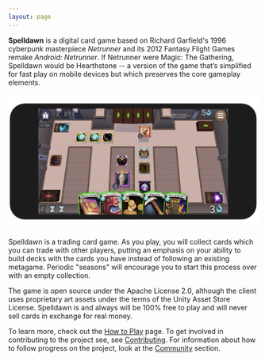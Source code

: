 ```yaml
---
layout: page
---
```


**Spelldawn** is a digital card game based on Richard Garfield's 1996 cyberpunk masterpiece _Netrunner_ and its 2012 Fantasy Flight Games remake _Android: Netrunner_. If Netrunner were Magic: The Gathering, Spelldawn would be Hearthstone -- a version of the game that’s simplified for fast play on mobile devices but which preserves the core gameplay elements.

![Screenshot of a game in progress](/assets/images/sampleGame.png)

Spelldawn is a trading card game. As you play, you will collect cards which you can trade with other players, putting an emphasis on your ability to build decks with the cards you have instead of following an existing metagame. Periodic "seasons" will encourage you to start this process over with an empty collection.

The game is open source under the Apache License 2.0, although the client uses
proprietary art assets under the terms of the Unity Asset Store License.
Spelldawn is and always will be 100% free to play and will never sell cards in exchange for
real money.

To learn more, check out the [How to Play](/pages/how_to_play.html) page. To get involved in contributing to the project see, see [Contributing](/pages/contributing.html). For information about how to follow progress on the project, look at the [Community](/pages/community.html) section.
